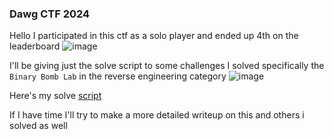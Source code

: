 <h3> Dawg CTF 2024 </h3>

Hello I participated in this ctf as a solo player and ended up 4th on the leaderboard
![image](https://github.com/h4ckyou/h4ckyou.github.io/assets/127159644/01828a1c-1937-4ebb-8392-108350861dd1)

I'll be giving just the solve script to some challenges I solved specifically the `Binary Bomb Lab` in the reverse engineering category
![image](https://github.com/h4ckyou/h4ckyou.github.io/assets/127159644/de606b6d-3051-4d02-9897-1063407b0526)

Here's my solve [script](https://github.com/h4ckyou/h4ckyou.github.io/blob/main/posts/ctf/dawg24/scripts/Binary%20Lab/solve.py)

If I have time I'll try to make a more detailed writeup on this and others i solved as well
